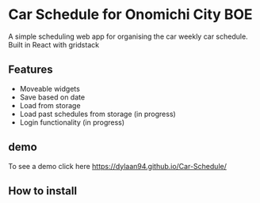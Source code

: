 # Car Schedule for Onomichi City BOE

A simple scheduling web app for organising the car weekly car schedule. Built in React with gridstack

## Features
- Moveable widgets
- Save based on date
- Load from storage 
- Load past schedules from storage (in progress)
- Login functionality (in progress)

## demo

To see a demo click here https://dylaan94.github.io/Car-Schedule/

## How to install
